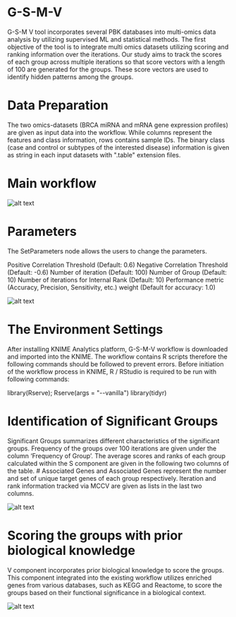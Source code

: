 # G-S-M-V

G-S-M V tool incorporates several PBK databases into multi-omics data analysis by utilizing supervised ML and statistical methods. The first objective of the tool is to integrate multi omics datasets utilizing scoring and ranking information over the iterations. Our study aims to track the scores of each group across multiple iterations so that score vectors with a length of 100 are generated for the groups. These score vectors are used to identify hidden patterns among the groups.

# Data Preparation
The two omics-datasets (BRCA miRNA and mRNA gene expression profiles) are given as input data into the workflow. While columns represent the features and class information, rows contains sample IDs. The binary class (case and control or subtypes of the interested disease) information is given as string in each input datasets with ".table" extension files.

# Main workflow

![alt text](https://github.com/Miray-Unlu/G-S-M-V/blob/main/Images/G-S-M-V_main_workflow.JPG?raw=true)

# Parameters
The SetParameters node allows the users to change the parameters.

Positive Correlation Threshold (Default: 0.6)
Negative Correlation Threshold (Default: -0.6)
Number of iteration (Default: 100)
Number of Group (Default: 10)
Number of iterations for Internal Rank (Default: 10)
Performance metric (Accuracy, Precision, Sensitivity, etc.) weight (Default for accuracy: 1.0)

![alt text](https://github.com/Miray-Unlu/G-S-M-V/blob/main/Images/G-S-M-V_approach.JPG?raw=true)

# The Environment Settings
After installing KNIME Analytics platform, G-S-M-V workflow is downloaded and imported into the KNIME. The workflow contains R scripts therefore the following commands should be followed to prevent errors. Before initiation of the workflow process in KNIME, R / RStudio is required to be run with following commands:

library(Rserve); Rserve(args = "--vanilla") library(tidyr)

# Identification of Significant Groups

Significant Groups summarizes different characteristics of the significant groups. Frequency of the groups over 100 iterations are given under the column ‘Frequency of Group’. The average scores and ranks of each group calculated within the S component are given in the following two columns of the table. # Associated Genes and Associated Genes represent the number and set of unique target genes of each group respectively. Iteration and rank information tracked via MCCV are given as lists in the last two columns.

![alt text](https://github.com/Miray-Unlu/G-S-M-V/blob/main/Images/Significant_group_summary_statistics.JPG?raw=true)

# Scoring the groups with prior biological knowledge

V component incorporates prior biological knowledge to score the groups. This component integrated into the existing workflow utilizes enriched genes from various databases, such as KEGG and Reactome, to score the groups based on their functional significance in a biological context.

![alt text](https://github.com/Miray-Unlu/G-S-M-V/blob/main/Images/Scoring_the_groups.JPG?raw=true)
